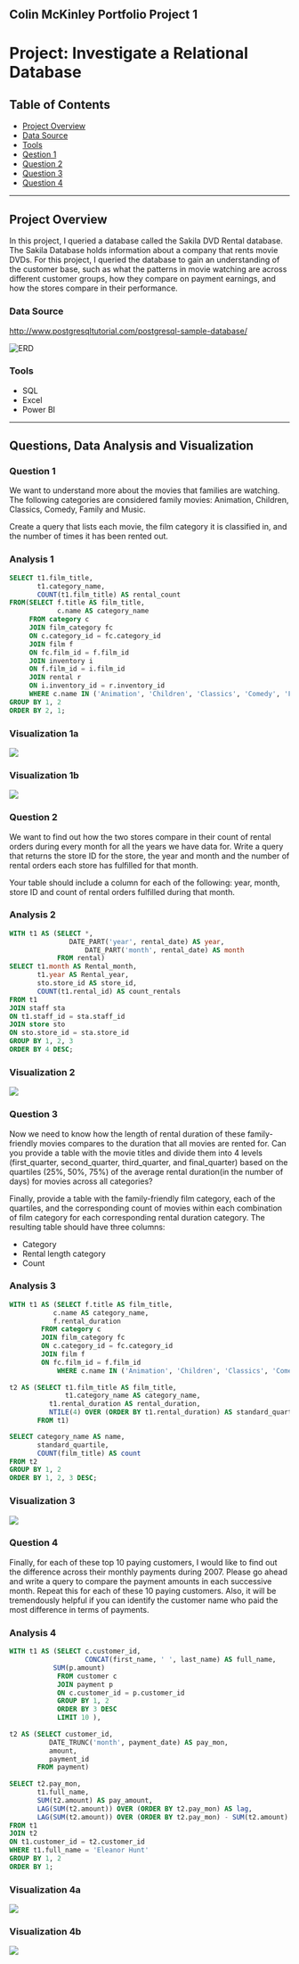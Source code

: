 ## Colin McKinley Portfolio Project 1
# Project: Investigate a Relational Database

## Table of Contents 

- [Project Overview](project-overview)
- [Data Source](data-source)
- [Tools](tools)
- [Qestion 1](question-1)
- [Question 2](question-2)
- [Question 3](question-3)
- [Question 4](question-4)

---

## Project Overview
In this project, I queried a database called the Sakila DVD Rental database. The Sakila Database holds information about a company that rents movie DVDs. For this project, I queried the database to gain an understanding of the customer base, such as what the patterns in movie watching are across different customer groups, how they compare on payment earnings, and how the stores compare in their performance.

### Data Source
[](http://www.postgresqltutorial.com/postgresql-sample-database/)http://www.postgresqltutorial.com/postgresql-sample-database/

![ERD](/assets/img/dvd-rental-erd-2.png)

### Tools
- SQL
- Excel
- Power BI

---

## Questions, Data Analysis and Visualization

### Question 1

We want to understand more about the movies that families are watching. The following categories are considered family movies: Animation, Children, Classics, Comedy, Family and Music.

Create a query that lists each movie, the film category it is classified in, and the number of times it has been rented out.

### Analysis 1

```sql
SELECT t1.film_title, 
       t1.category_name, 
       COUNT(t1.film_title) AS rental_count
FROM(SELECT f.title AS film_title, 
            c.name AS category_name
     FROM category c
     JOIN film_category fc
     ON c.category_id = fc.category_id
     JOIN film f
     ON fc.film_id = f.film_id
     JOIN inventory i
     ON f.film_id = i.film_id
     JOIN rental r
     ON i.inventory_id = r.inventory_id
     WHERE c.name IN ('Animation', 'Children', 'Classics', 'Comedy', 'Family', 'Music')) t1
GROUP BY 1, 2
ORDER BY 2, 1;
```
### Visualization 1a

![](/assets/img/viz1.jpg)

### Visualization 1b

![](/assets/img/viz2.jpg)


### Question 2

We want to find out how the two stores compare in their count of rental orders during every month for all the years we have data for. Write a query that returns the store ID for the store, the year and month and the number of rental orders each store has fulfilled for that month. 

Your table should include a column for each of the following: year, month, store ID and count of rental orders fulfilled during that month.

### Analysis 2

```sql
WITH t1 AS (SELECT *, 
	           DATE_PART('year', rental_date) AS year,
                   DATE_PART('month', rental_date) AS month
            FROM rental)
SELECT t1.month AS Rental_month, 
	   t1.year AS Rental_year, 
	   sto.store_id AS store_id, 
	   COUNT(t1.rental_id) AS count_rentals
FROM t1
JOIN staff sta
ON t1.staff_id = sta.staff_id
JOIN store sto
ON sto.store_id = sta.store_id
GROUP BY 1, 2, 3
ORDER BY 4 DESC;
```

### Visualization 2

![](/assets/img/viz3.jpg)

### Question 3

Now we need to know how the length of rental duration of these family-friendly movies compares to the duration that all movies are rented for. Can you provide a table with the movie titles and divide them into 4 levels (first_quarter, second_quarter, third_quarter, and final_quarter) based on the quartiles (25%, 50%, 75%) of the average rental duration(in the number of days) for movies across all categories?

Finally, provide a table with the family-friendly film category, each of the quartiles, and the corresponding count of movies within each combination of film category for each corresponding rental duration category. The resulting table should have three columns:

- Category
- Rental length category
- Count

### Analysis 3

```sql
WITH t1 AS (SELECT f.title AS film_title, 
		   c.name AS category_name, 
		   f.rental_duration
  	    FROM category c
	    JOIN film_category fc
	    ON c.category_id = fc.category_id
	    JOIN film f
	    ON fc.film_id = f.film_id
            WHERE c.name IN ('Animation', 'Children', 'Classics', 'Comedy', 'Family', 'Music')),
			
t2 AS (SELECT t1.film_title AS film_title, 
              t1.category_name AS category_name, 
	      t1.rental_duration AS rental_duration,
	      NTILE(4) OVER (ORDER BY t1.rental_duration) AS standard_quartile 	
       FROM t1)

SELECT category_name AS name, 
       standard_quartile, 
       COUNT(film_title) AS count
FROM t2
GROUP BY 1, 2
ORDER BY 1, 2, 3 DESC;
```

### Visualization 3

![](/assets/img/viz4.jpg)

### Question 4

Finally, for each of these top 10 paying customers, I would like to find out the difference across their monthly payments during 2007. Please go ahead and write a query to compare the payment amounts in each successive month. Repeat this for each of these 10 paying customers. Also, it will be tremendously helpful if you can identify the customer name who paid the most difference in terms of payments.

### Analysis 4

```sql
WITH t1 AS (SELECT c.customer_id, 
                   CONCAT(first_name, ' ', last_name) AS full_name, 
		   SUM(p.amount)
            FROM customer c
            JOIN payment p
            ON c.customer_id = p.customer_id
            GROUP BY 1, 2
            ORDER BY 3 DESC
            LIMIT 10 ),
			
t2 AS (SELECT customer_id, 
	      DATE_TRUNC('month', payment_date) AS pay_mon, 
	      amount, 
	      payment_id
       FROM payment)
	   
SELECT t2.pay_mon, 
       t1.full_name, 
       SUM(t2.amount) AS pay_amount, 
       LAG(SUM(t2.amount)) OVER (ORDER BY t2.pay_mon) AS lag,
       LAG(SUM(t2.amount)) OVER (ORDER BY t2.pay_mon) - SUM(t2.amount) AS lag_difference
FROM t1
JOIN t2
ON t1.customer_id = t2.customer_id  
WHERE t1.full_name = 'Eleanor Hunt'      
GROUP BY 1, 2
ORDER BY 1;
```

### Visualization 4a

![](/assets/img/viz5.jpg)

### Visualization 4b

![](/assets/img/viz6.jpg)
